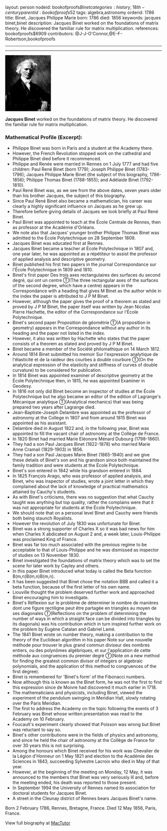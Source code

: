 layout: person
nodeid: bookofproofs$Binet
categories: history,18th-century
parentid: bookofproofs$52
tags: algebra,astronomy
orderid: 1786
title: Binet, Jacques Philippe Marie
born: 1786
died: 1856
keywords: jacques binet,binet
description: Jacques Binet worked on the foundations of matrix theory. He discovered the familiar rule for matrix multiplication.
references: bookofproofs$6909
contributors: @J-J-O'Connor,@E-F-Robertson,bookofproofs

---



---

![Binet.jpg](https://github.com/bookofproofs/bookofproofs.github.io/blob/main/_sources/_assets/images/portraits/Binet.jpg?raw=true)

**Jacques Binet** worked on the foundations of matrix theory. He discovered the familiar rule for matrix multiplication.

### Mathematical Profile (Excerpt):
* Philippe Binet was born in Paris and a student at the Academy there.
* However, the French Revolution stopped work on the cathedral and Philippe Binet died before it recommenced.
* Philippe and Renée were married in Rennes on 1 July 1777 and had five children: Paul René Binet (born 1779); Joseph Philippe Binet (1783-1796); Jacques Philippe Marie Binet (the subject of this biography, 1786-1856); Philippe Thomas Binet (1788-1855); and Adélaide Binet (1792-1810).
* Paul René Binet was, as we see from the above dates, seven years older than his brother Jacques, the subject of this biography.
* Since Paul René Binet also became a mathematician, his career was clearly a highly significant influence on Jacques as he grew up.
* Therefore before giving details of Jacques we look briefly at Paul René Binet.
* Paul Binet was appointed to teach at the École Centrale de Rennes, then as professor at the Académie d'Orléans.
* We note also that Jacques' younger brother Philippe Thomas Binet was admitted to the École Polytechnique on 28 September 1809.
* Jacques Binet was educated first at Rennes.
* Jacques Binet became a teacher at École Polytechnique in 1807 and, one year later, he was appointed as a répétiteur to assist the professor of applied analysis and descriptive geometry.
* Binet published his first two papers in the journal Correspondance sur l'École Polytechnique in 1809 and 1810.
* Binet's first paper Des trois axes rectangulaires des surfaces du second degré, qui ont un centre Ⓣ(The three rectangular axes of the surfaces of the second degree, which have a centre) appears in the Correspondance with a heading that gives M Binet as the author while in the index the paper is attributed to J P M Binet.
* However, although the paper gives the proof of a theorem as stated and proved by J P M Binet, the paper itself was written by Jean Nicolas Pierre Hachette, the editor of the Correspondance sur l'École Polytechnique.
* Binet's second paper Proposition de géométrie Ⓣ(A proposition in geometry) appears in the Correspondance without any author in its heading and the paper not listed in the index.
* However, it also was written by Hachette who states that the paper consists of a theorem as stated and proved by J P M Binet.
* Binet became a member of the Société philomathique on 14 March 1812.
* Around 1814 Binet submitted his memoir Sur l'expression analytique de l'élasticité et de la raideur des courbes à double courbure Ⓣ(On the analytical expression of the elasticity and stiffness of curves of double curvature) to be considered for publication.
* In 1814 Binet was appointed examiner of descriptive geometry at the École Polytechnique then, in 1815, he was appointed Examiner in Geodesy.
* In 1816 not only did Binet become an inspector of studies at the École Polytechnique but he also became an editor of the edition of Lagrange's Mécanique analytique Ⓣ(Analytical mechanics) that was being prepared two years after Lagrange died.
* Jean-Baptiste-Joseph Delambre was appointed as the professor of astronomy at the College in 1807 and from around 1815 Binet was appointed as his assistant.
* Delambre died in August 1822 and, in the following year, Binet was appointed to fill the vacant chair of astronomy at the Collège de France.
* In 1820 Binet had married Marie Eléonore Ménard Dubourg (1798-1860).
* They had a son Paul Jacques Binet (1822-1878) who married Marie Anne Cramail (1829-1903) in 1856.
* They had a son Paul Jacques Marie Binet (1865-1940) and we give these details of Binet's son and his grandson since both maintained the family tradition and were students at the École Polytechnique.
* Binet's son entered in 1842 while his grandson entered in 1884.
* In 1825 François Arago, who was professor of applied analysis, and Binet, who was inspector of studies, wrote a joint letter in which they complained about the lack of knowledge of practical mathematics attained by Cauchy's students.
* As with Binet's criticisms, there was no suggestion that what Cauchy taught was anything but top quality, rather the complains were that it was not appropriate for students at the École Polytechnique.
* We should note that on a personal level Binet and Cauchy were friends both being staunch Royalists.
* However the revolution of July 1830 was unfortunate for Binet.
* Binet was a strong supporter of Charles X so it was bad news for him when Charles X abdicated on August 2 and, a week later, Louis-Philippe was proclaimed King of France.
* Binet was far too much associated with the previous regime to be acceptable to that of Louis-Philippe and he was dismissed as inspector of studies on 13 November 1830.
* Binet investigated the foundations of matrix theory which was to set the scene for later work by Cayley and others.
* In this paper Binet introduced what today is called the Beta function B(m,n)B(m,n)B(m,n).
* It has been suggested that Binet chose the notation BBB and called it a beta function, because of the first letter of his own name.
* Liouville thought the problem deserved further work and approached Binet encouraging him to investigate.
* Binet's Réflexion sur le problème de déterminer le nombre de manières dont une figure rectiligne peut être partagée en triangles au moyen de ses diagonales Ⓣ(Reflections on the problem of determining the number of ways in which a straight face can be divided into triangles by its diagonals) was his contribution which in turn inspired further work on the problem by Eugène Catalan and Gabriel Lamé.
* The 1841 Binet wrote on number theory, making a contribution to the theory of the Euclidean algorithm in his paper Note sur une nouvelle méthode pour trouver le plus grand commun diviseur des nombres entiers, ou des polynômes algébriques, et sur l'application de cette méthode aux congruences du premier degré Ⓣ(Note on a new method for finding the greatest common divisor of integers or algebraic polynomials, and the application of this method to congruences of the first degree).
* Binet is remembered for 'Binet's form' of the Fibonacci numbers.
* Now although this is known as the Binet form, he was not the first to find this expression since de Moivre had discovered it much earlier in 1718.
* The mathematicians and physicists, including Binet, viewed the experiment of the pendulum swinging in Meridian Hall, slowly rotating over the Paris Meridian.
* The first to address the Academy on the topic following the events of 3 February was Binet whose written presentation was read to the Academy on 10 February.
* Foucault's experiment clearly showed that Poisson was wrong but Binet was reluctant to say so.
* Binet's other contributions were in the fields of physics and astronomy, and since he held the chair of astronomy at the Collège de France for over 30 years this is not surprising.
* Among the honours which Binet received for his work was Chevalier de la Légion d'Honneur on 1 May 1821 and election to the Académie des Sciences in 1843, succeeding Sylvestre Lacroix who died in May of that year.
* However, at the beginning of the meeting on Monday, 12 May, it was announced to the members that Binet was very seriously ill and, before the meeting ended, his death was reported to those present.
* In September 1994 the University of Rennes named its association for doctoral students for Jacques Binet.
* A street in the Cleunay district of Rennes bears Jacques Binet's name.

Born 2 February 1786, Rennes, Bretagne, France. Died 12 May 1856, Paris, France.

View full biography at [MacTutor](https://mathshistory.st-andrews.ac.uk/Biographies/Binet/)
